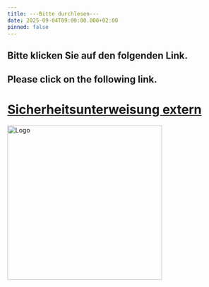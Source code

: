 ```yaml
---
title: ---Bitte durchlesen---
date: 2025-09-04T09:00:00.000+02:00
pinned: false
---
```

## Bitte klicken Sie auf den folgenden Link.

## Please click on the following link.

[](https://rottachblechverarbeitung-my.sharepoint.com/:f:/g/personal/luis_rottach_rottach_com/EmlAijFAGJNOhx4v3ibf90QBR4lL_Z9chP0ti9jaD92Amw?e=jVxKNX)

# [Sicherheitsunterweisung extern](https://rottachblechverarbeitung-my.sharepoint.com/:f:/g/personal/luis_rottach_rottach_com/EmlAijFAGJNOhx4v3ibf90QBiYE14-NQWHdHZHX8NQPcaQ?e=TPrjbC)

[](https://rottachblechverarbeitung-my.sharepoint.com/:f:/g/personal/luis_rottach_rottach_com/EmlAijFAGJNOhx4v3ibf90QBR4lL_Z9chP0ti9jaD92Amw?e=jVxKNX)

<img src="/uploads/240605_rottach_logo_jpeg_farbig_v02.jpg" alt="Logo" width="350">
